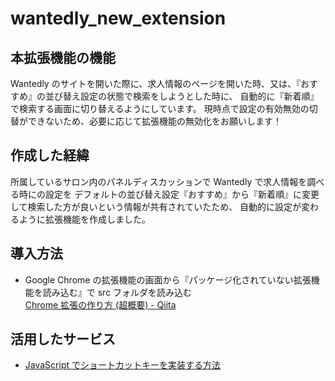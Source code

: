 # wantedly_new_extension

## 本拡張機能の機能

Wantedly のサイトを開いた際に、求人情報のページを開いた時、又は、『おすすめ』の並び替え設定の状態で検索をしようとした時に、
自動的に『新着順』で検索する画面に切り替えるようにしています。
現時点で設定の有効無効の切替ができないため、必要に応じて拡張機能の無効化をお願いします！

## 作成した経緯

所属しているサロン内のパネルディスカッションで Wantedly で求人情報を調べる時にの設定を
デフォルトの並び替え設定『おすすめ』から『新着順』に変更して検索した方が良いという情報が共有されていたため、
自動的に設定が変わるように拡張機能を作成しました。

## 導入方法

- Google Chrome の拡張機能の画面から『パッケージ化されていない拡張機能を読み込む』で src フォルダを読み込む  
  [Chrome 拡張の作り方 (超概要) - Qiita](https://qiita.com/RyBB/items/32b2a7b879f21b3edefc)

## 活用したサービス

- [JavaScript でショートカットキーを実装する方法](https://www.saka-en.com/javascript/short-cut-key-js/)
